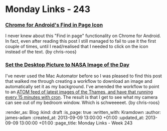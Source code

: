 Monday Links - 243
==================

### [Chrome for Android's Find in Page Icon](http://googlesystem.blogspot.co.uk/2013/08/chrome-for-androids-special-find-in-page.html)

I never knew about this "Find in page" functionality on Chrome for Android. In fact, even after reading this post I still managed to fail to use it the first couple of times, until I read/realised that I needed to click on the icon instead of the text. {by chris-roos}


### [Set the Desktop Picture to NASA Image of the Day](http://www.macosxautomation.com/automator/examples/ex08/03.html)

I've never used the Mac Automator before so I was pleased to find this post that walked me through creating a workflow to download an image and automatically set it as my background. I've amended the workflow to point to an [ATOM feed of latest images of the Thames, and have that running every 15 minutes with cron](http://chrisroos.co.uk/blog/2013-09-09-automatically-updating-my-desktop-background-from-my-thames-time-lapse-pictures). The result is that I get to see what my camera can see out of my bedroom window. Which is schweeeeet. {by chris-roos}


:render_as: Blog
:kind: draft
:is_page: true
:written_with: Kramdown
:author: james-adam
:created_at: 2013-09-09 13:00:00 +01:00
:updated_at: 2013-09-09 13:00:00 +01:00
:page_title: Monday Links - Week 243
